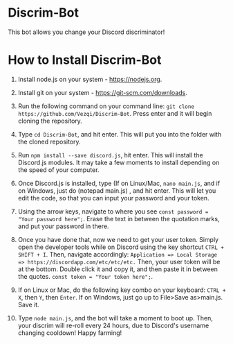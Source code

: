 # Discrim-Bot
This bot allows you change your Discord discriminator!

# How to Install Discrim-Bot

1. Install node.js on your system - https://nodejs.org.

2. Install git on your system - https://git-scm.com/downloads.

3. Run the following command on your command line: `git clone https://github.com/Vezqi/Discrim-Bot`. Press enter and it will begin cloning the repository.

4. Type `cd Discrim-Bot`, and hit enter. This will put you into the folder with the cloned repository.

5. Run `npm install --save discord.js`, hit enter. This will install the Discord.js modules. It may take a few moments to install depending on the speed of your computer. 

6. Once Discord.js is installed, type (If on Linux/Mac, `nano main.js`, and if on Windows, just do (notepad main.js) , and hit enter. This will let you edit the code, so that you can input your password and your token.

7. Using the arrow keys, navigate to where you see `const password = "Your password here";`. Erase the text in between the quotation marks, and put your password in there. 

8. Once you have done that, now we need to get your user token. Simply open the developer tools while on Discord using the key shortcut `CTRL + SHIFT + I`. Then, navigate accordingly: `Application => Local Storage => https://discordapp.com/etc/etc/etc.` Then, your user token will be at the bottom. Double click it and copy it, and then paste it in between the quotes. `const token = "Your token here";`.

9. If on Linux or Mac, do the following key combo on your keyboard: `CTRL + X`, then `Y`, then `Enter`. If on Windows, just go up to File>Save as>main.js. Save it.

10. Type `node main.js`, and the bot will take a moment to boot up. Then, your discrim will re-roll every 24 hours, due to Discord's username changing cooldown! Happy farming!
